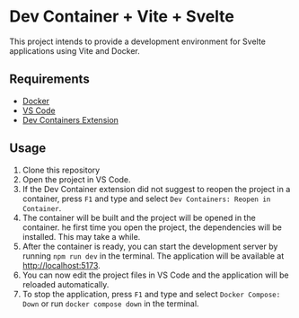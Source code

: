 # Dev Container + Vite + Svelte

This project intends to provide a development environment for Svelte applications using Vite and Docker.

## Requirements

- [Docker](https://www.docker.com/)
- [VS Code](https://code.visualstudio.com/)
- [Dev Containers Extension](https://marketplace.visualstudio.com/items?itemName=ms-vscode-remote.remote-containers)

## Usage

1. Clone this repository
2. Open the project in VS Code.
3. If the Dev Container extension did not suggest to reopen the project in a container, press `F1` and type and select `Dev Containers: Reopen in Container`.
4. The container will be built and the project will be opened in the container. he first time you open the project, the dependencies will be installed. This may take a while.
5. After the container is ready, you can start the development server by running `npm run dev` in the terminal. The application will be available at [http://localhost:5173](http://localhost:5173).
6. You can now edit the project files in VS Code and the application will be reloaded automatically.
7. To stop the application, press `F1` and type and select `Docker Compose: Down` or run `docker compose down` in the terminal.
